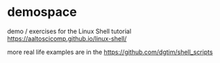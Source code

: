 # demospace

demo / exercises for the Linux Shell tutorial https://aaltoscicomp.github.io/linux-shell/

more real life examples are in the https://github.com/dgtim/shell_scripts
